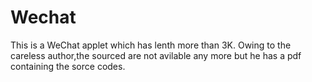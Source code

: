 # Wechat

This is a WeChat applet which has lenth more than 3K.
Owing to the careless author,the sourced are not avilable any more but he has a pdf containing the sorce codes.
